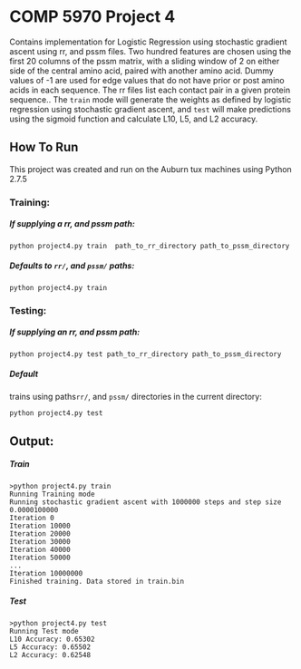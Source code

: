 # COMP 5970 Project 4
Contains implementation for Logistic Regression using stochastic gradient ascent using rr, and pssm files. Two hundred features are chosen using the first 20 columns of the pssm matrix, with a sliding window of 2 on either side of the central amino acid, paired with another amino acid. Dummy values of -1 are used for edge values that do not have prior or post amino acids in each sequence. The rr files list each contact pair in a given protein sequence.. The `train` mode will generate the weights as defined by logistic regression using stochastic gradient ascent, and `test` will make predictions using the sigmoid function and calculate L10, L5, and L2 accuracy.

## How To Run
This project was created and run on the Auburn tux machines using Python 2.7.5
### Training:
##### If supplying a rr, and pssm path:
```python project4.py train  path_to_rr_directory path_to_pssm_directory```
##### Defaults to `rr/`, and `pssm/` paths:
```python project4.py train```

### Testing:
##### If supplying an rr, and pssm path:
```python project4.py test path_to_rr_directory path_to_pssm_directory ```
##### Default
trains using paths`rr/`, and `pssm/` directories in the current directory: 

```python project4.py test```

## Output:
##### Train
```
>python project4.py train
Running Training mode
Running stochastic gradient ascent with 1000000 steps and step size 0.0000100000
Iteration 0
Iteration 10000
Iteration 20000
Iteration 30000
Iteration 40000
Iteration 50000
...
Iteration 10000000
Finished training. Data stored in train.bin
```
##### Test
```
>python project4.py test
Running Test mode
L10 Accuracy: 0.65302
L5 Accuracy: 0.65502
L2 Accuracy: 0.62548
```
